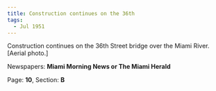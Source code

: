 ```yaml
---  
title: Construction continues on the 36th  
tags:  
  - Jul 1951  
---  
```

  
Construction continues on the 36th Street bridge over the Miami River. [Aerial photo.]  
  
Newspapers: **Miami Morning News or The Miami Herald**  
  
Page: **10**, Section: **B** 
